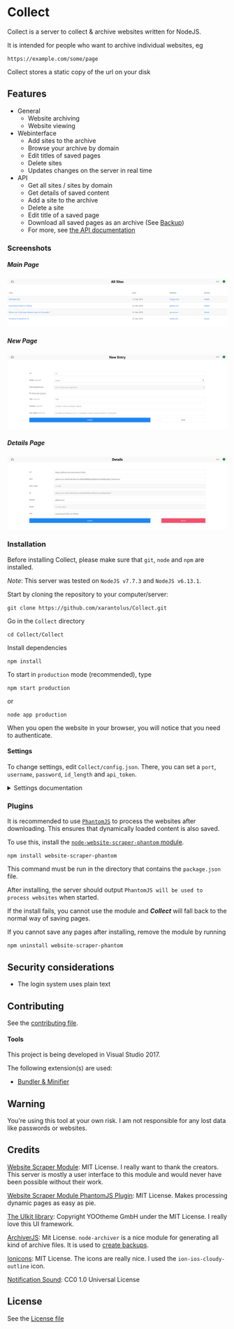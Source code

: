 # Collect
Collect is a server to collect & archive websites written for NodeJS.

It is intended for people who want to archive individual websites, eg

```
https://example.com/some/page
```

Collect stores a static copy of the url on your disk

## Features
   * General
      * Website archiving
      * Website viewing
   * Webinterface
      * Add sites to the archive
      * Browse your archive by domain
      * Edit titles of saved pages
	  * Delete sites
	  * Updates changes on the server in real time
   * API
      * Get all sites / sites by domain
      * Get details of saved content
      * Add a site to the archive
	  * Delete a site
      * Edit title of a saved page
	  * Download all saved pages as an archive (See [Backup](API_doc.md#backup-get))
	  * For more, see [the API documentation](API_doc.md)


### Screenshots

##### Main Page
  ![Main Page Screenshot](.github/screenshot-main.png?raw=true)

##### New Page
  ![New Page Screenshot](.github/screenshot-new.png?raw=true)

##### Details Page
  ![Details Page Screenshot](.github/screenshot-details.png?raw=true)


### Installation
Before installing Collect, please make sure that `git`, `node` and `npm` are installed.

*Note*: This server was tested on `NodeJS v7.7.3` and `NodeJS v6.13.1`.

Start by cloning the repository to your computer/server:
```
git clone https://github.com/xarantolus/Collect.git
```

Go in the `Collect` directory
```
cd Collect/Collect
```

Install dependencies
```
npm install
```

To start in `production` mode (recommended), type
```
npm start production
```
or 
```
node app production
```

When you open the website in your browser, you will notice that you need to authenticate.

#### Settings
To change settings, edit `Collect/config.json`. There, you can set a `port`, `username`, `password`, `id_length` and `api_token`.

<details><summary>Settings documentation</summary>

###### Port
The port the server should listen on. If another program uses this port, the server will not be able to start.

###### Username
The username that should be used to log in.

###### Password
The password for this user. [Please don't use a password you use somewhere else.](#security-considerations)

###### ID length
The length of the ids the server should generate. If you save **a lot** of websites from the same domain (> ~1 million / 16<sup>length</sup>) you should change this number.

###### API token
If you like to play around with the API, you can set an API token. It is implemented so integrating apps like [Workflow](https://workflow.is) is easy.

If you don't want to use the API, it is recommended to set the token to a long random string.
</p></details>
 

### Plugins
It is recommended to use [`PhantomJS`](http://phantomjs.org/) to process the websites after downloading.
This ensures that dynamically loaded content is also saved.


To use this, install the [`node-website-scraper-phantom` module](https://github.com/website-scraper/node-website-scraper-phantom).
```
npm install website-scraper-phantom
```

This command must be run in the directory that contains the `package.json` file.

After installing, the server should output `PhantomJS will be used to process websites` when started.

If the install fails, you cannot use the module and __*Collect*__ will fall back to the normal way of saving pages.

If you cannot save any pages after installing, remove the module by running 
```
npm uninstall website-scraper-phantom
```

## Security considerations
   * The login system uses plain text

## Contributing
See the [contributing file](.github/CONTRIBUTING.md).

#### Tools
This project is being developed in Visual Studio 2017.

The following extension(s) are used:
* [Bundler & Minifier](https://marketplace.visualstudio.com/items?itemName=MadsKristensen.BundlerMinifier)

## Warning
You're using this tool at your own risk. I am not responsible for any lost data like passwords or websites.

## Credits
   [Website Scraper Module](https://github.com/website-scraper/node-website-scraper): MIT License. I really want to thank the creators. This server is mostly a user interface to this module and would never have been possible without their work.
   
   [Website Scraper Module PhantomJS Plugin](https://github.com/website-scraper/node-website-scraper-phantom): MIT License. Makes processing dynamic pages as easy as pie.

   [The UIkit library](https://github.com/uikit/uikit): Copyright YOOtheme GmbH under the MIT License. I really love this UI framework.

   [ArchiverJS](https://github.com/archiverjs/node-archiver): Mit License. `node-archiver` is a nice module for generating all kind of archive files. It is used to [create backups](API_doc.md#backup-get).

   [Ionicons](https://github.com/ionic-team/ionicons): MIT License. The icons are really nice. I used the `ion-ios-cloudy-outline` icon.

   [Notification Sound](https://freesound.org/people/philitup321/sounds/204369/): CC0 1.0 Universal License

   
## License
See the [License file](LICENSE)
